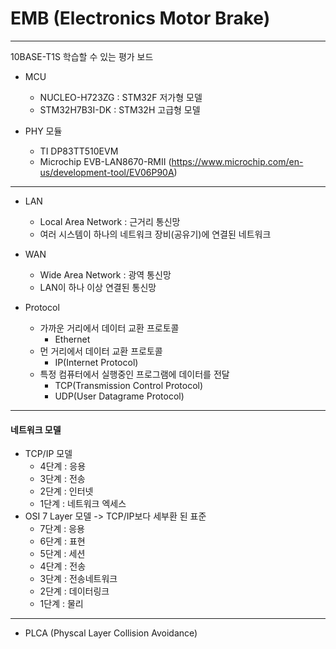# EMB (Electronics Motor Brake)
---
10BASE-T1S 학습할 수 있는 평가 보드
- MCU
  - NUCLEO-H723ZG : STM32F 저가형 모델
  - STM32H7B3I-DK : STM32H 고급형 모델
 
- PHY 모듈
  - TI DP83TT510EVM
  - Microchip EVB-LAN8670-RMII (https://www.microchip.com/en-us/development-tool/EV06P90A)
---
- LAN
  - Local Area Network : 근거리 통신망
  - 여러 시스템이 하나의 네트워크 장비(공유기)에 연결된 네트워크
- WAN
  - Wide Area Network : 광역 통신망
  - LAN이 하나 이상 연결된 통신망
 

- Protocol
  - 가까운 거리에서 데이터 교환 프로토콜
    - Ethernet
  - 먼 거리에서 데이터 교환 프로토콜
    - IP(Internet Protocol)
  - 특정 컴퓨터에서 실행중인 프로그램에 데이터를 전달
    - TCP(Transmission Control Protocol)
    - UDP(User Datagrame Protocol)
---
#### 네트워크 모델
- TCP/IP 모델
  - 4단계 : 응용
  - 3단계 : 전송
  - 2단계 : 인터넷
  - 1단계 : 네트워크 엑세스
- OSI 7 Layer 모델 -> TCP/IP보다 세부환 된 표준
  - 7단계 : 응용
  - 6단계 : 표현
  - 5단계 : 세션
  - 4단계 : 전송
  - 3단계 : 전송네트워크
  - 2단계 : 데이터링크
  - 1단계 : 물리

---
* PLCA (Physcal Layer Collision Avoidance)
